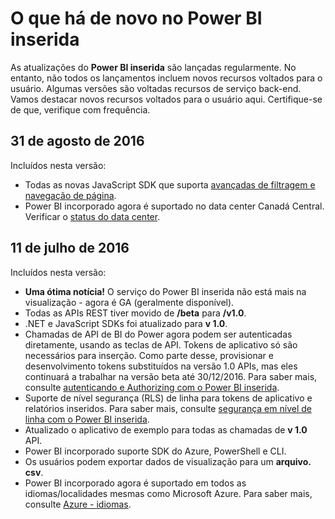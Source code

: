 <properties
   pageTitle="O que há de novo no Power BI inserida"
   description="Obter as informações mais recentes sobre o que há de novo no Power BI inserida"
   services="power-bi-embedded"
   documentationCenter=""
   authors="guyinacube"
   manager="erikre"
   editor=""
   tags=""/>
<tags
   ms.service="power-bi-embedded"
   ms.devlang="NA"
   ms.topic="article"
   ms.tgt_pltfrm="NA"
   ms.workload="powerbi"
   ms.date="10/04/2016"
   ms.author="asaxton"/>

# <a name="whats-new-in-power-bi-embedded"></a>O que há de novo no Power BI inserida

As atualizações do **Power BI inserida** são lançadas regularmente. No entanto, não todos os lançamentos incluem novos recursos voltados para o usuário. Algumas versões são voltadas recursos de serviço back-end. Vamos destacar novos recursos voltados para o usuário aqui. Certifique-se de que, verifique com frequência.

## <a name="august-31st-2016"></a>31 de agosto de 2016

Incluídos nesta versão:

- Todas as novas JavaScript SDK que suporta [avançadas de filtragem e navegação de página](power-bi-embedded-interact-with-reports.md).
- Power BI incorporado agora é suportado no data center Canadá Central. Verificar o [status do data center](https://azure.microsoft.com/status/).

## <a name="july-11th-2016"></a>11 de julho de 2016

Incluídos nesta versão:

-    **Uma ótima notícia!** O serviço do Power BI inserida não está mais na visualização - agora é GA (geralmente disponível).  
-    Todas as APIs REST tiver movido de **/beta** para **/v1.0**.
-    .NET e JavaScript SDKs foi atualizado para **v 1.0**.
-    Chamadas de API de BI do Power agora podem ser autenticadas diretamente, usando as teclas de API. Tokens de aplicativo só são necessários para inserção. Como parte desse, provisionar e desenvolvimento tokens substituídos na versão 1.0 APIs, mas eles continuará a trabalhar na versão beta até 30/12/2016. Para saber mais, consulte [autenticando e Authorizing com o Power BI inserida](power-bi-embedded-app-token-flow.md).
-    Suporte de nível segurança (RLS) de linha para tokens de aplicativo e relatórios inseridos. Para saber mais, consulte [segurança em nível de linha com o Power BI inserida](power-bi-embedded-rls.md).
-    Atualizado o aplicativo de exemplo para todas as chamadas de **v 1.0** API.
-    Power BI incorporado suporte SDK do Azure, PowerShell e CLI.
-    Os usuários podem exportar dados de visualização para um **arquivo. csv**.
-    Power BI incorporado agora é suportado em todos as idiomas/localidades mesmas como Microsoft Azure. Para saber mais, consulte [Azure - idiomas](http://social.technet.microsoft.com/wiki/contents/articles/4234.windows-azure-extent-of-localization.aspx).
